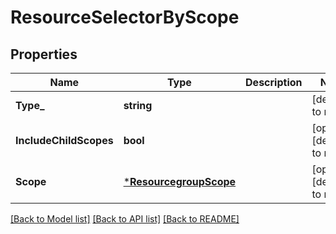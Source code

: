 # ResourceSelectorByScope

## Properties
Name | Type | Description | Notes
------------ | ------------- | ------------- | -------------
**Type_** | **string** |  | [default to null]
**IncludeChildScopes** | **bool** |  | [optional] [default to null]
**Scope** | [***ResourcegroupScope**](ResourcegroupScope.md) |  | [optional] [default to null]

[[Back to Model list]](../README.md#documentation-for-models) [[Back to API list]](../README.md#documentation-for-api-endpoints) [[Back to README]](../README.md)

